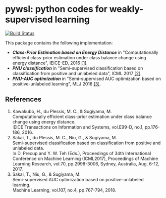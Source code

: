 # pywsl: **py**thon codes for **w**eakly-**s**upervised **l**earning

[![Build Status](https://travis-ci.org/t-sakai-kure/pywsl.svg?branch=master)](https://travis-ci.org/t-sakai-kure/pywsl)

This package contains the following implementation:
- ***Class-Prior Estimation based on Energy Distance*** in "Computationally efficient class-prior estimation under class balance change using energy distance", IEICE-ED, 2016 [[1]](#cpe_ene).
- ***PNU classification*** in "Semi-supervised classification based on classification from positive and unlabeled data", ICML 2017 [[2]](#pnu_mr).
- ***PNU-AUC optimization*** in "Semi-supervised AUC optimization based on positive-unlabeled learning", MLJ 2018 [[3]](#pnu_auc).

## References
1. <a name="cpe_ene"> Kawakubo, H., du Plessis, M. C., & Sugiyama, M.  
  Computationally efficient class-prior estimation under class balance change using energy distance.   
  IEICE Transactions on Information and Systems, vol.E99-D, no.1, pp.176-186, 2016.
1. <a name="pnu_mr"> Sakai, T., du Plessis, M. C., Niu, G., & Sugiyama, M.   
  Semi-supervised classification based on classification from positive and unlabeled data.   
  In D. Precup and Y. W. Teh (Eds.), Proceedings of 34th International Conference on Machine Learning (ICML2017), Proceedings of Machine Learning Research, vol.70, pp.2998-3006, Sydney, Australia, Aug. 6-12, 2017.  
1. <a name="pnu_auc"> Sakai, T., Niu, G., & Sugiyama, M.   
  Semi-supervised AUC optimization based on positive-unlabeled learning.   
  Machine Learning, vol.107, no.4, pp.767-794, 2018.   
